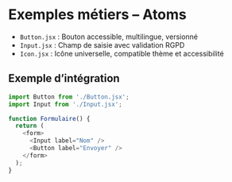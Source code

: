 # Exemples métiers – Atoms

- `Button.jsx` : Bouton accessible, multilingue, versionné
- `Input.jsx` : Champ de saisie avec validation RGPD
- `Icon.jsx` : Icône universelle, compatible thème et accessibilité

## Exemple d’intégration
```js
import Button from './Button.jsx';
import Input from './Input.jsx';

function Formulaire() {
  return (
    <form>
      <Input label="Nom" />
      <Button label="Envoyer" />
    </form>
  );
}
```
